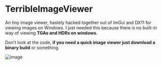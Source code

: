 # TerribleImageViewer
An tiny image viewer, hastely hacked together out of ImGui and DX11 for viewing images on Windows.
I just needed this because there is no built-in way of viewing **TGAs and HDRs on windows**.

Don't look at the code, **if you need a quick image viewer just download a binary build** or something.

![image](https://user-images.githubusercontent.com/37701550/141499091-4639c996-0acf-4089-9a7d-7c1e460a9cc6.png)
